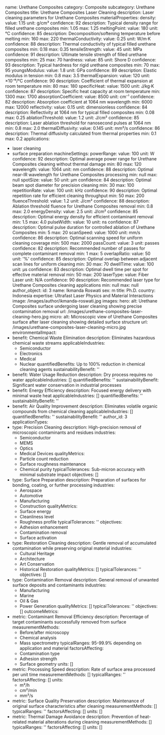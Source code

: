 name: Urethane Composites
category: Composite
subcategory: Urethane Composites
title: Urethane Composites Laser Cleaning
description: Laser cleaning parameters for Urethane Composites
materialProperties:
  density:
    value: 1.15
    unit: g/cm³
    confidence: 92
    description: Typical density range for filled urethane composites
    min: 1.05
    max: 1.25
  meltingPoint:
    value: 180
    unit: °C
    confidence: 85
    description: Decomposition/softening temperature before melting
    min: 160
    max: 220
  thermalConductivity:
    value: 0.25
    unit: W/m·K
    confidence: 88
    description: Thermal conductivity of typical filled urethane composites
    min: 0.18
    max: 0.35
  tensileStrength:
    value: 45
    unit: MPa
    confidence: 91
    description: Ultimate tensile strength of filled urethane composites
    min: 25
    max: 70
  hardness:
    value: 85
    unit: Shore D
    confidence: 93
    description: Typical hardness for rigid urethane composites
    min: 70
    max: 95
  youngsModulus:
    value: 1.8
    unit: GPa
    confidence: 89
    description: Elastic modulus in tension
    min: 0.8
    max: 3.5
  thermalExpansion:
    value: 120
    unit: ×10⁻⁶/°C
    confidence: 90
    description: Coefficient of thermal expansion at room temperature
    min: 80
    max: 180
  specificHeat:
    value: 1500
    unit: J/kg·K
    confidence: 87
    description: Specific heat capacity at room temperature
    min: 1300
    max: 1700
  absorptionCoefficient:
    value: 8500
    unit: cm⁻¹
    confidence: 82
    description: Absorption coefficient at 1064 nm wavelength
    min: 6000
    max: 12000
  reflectivity:
    value: 0.15
    unit: dimensionless
    confidence: 84
    description: Reflectivity at 1064 nm for typical filled composites
    min: 0.08
    max: 0.25
  ablationThreshold:
    value: 1.2
    unit: J/cm²
    confidence: 85
    description: Laser ablation threshold for nanosecond pulses at 1064 nm
    min: 0.8
    max: 2.0
  thermalDiffusivity:
    value: 0.145
    unit: mm²/s
    confidence: 86
    description: Thermal diffusivity calculated from thermal properties
    min: 0.1
    max: 0.2
applications:
- laser cleaning
- surface preparation
machineSettings:
  powerRange:
    value: 100
    unit: W
    confidence: 92
    description: Optimal average power range for Urethane Composites cleaning without
      thermal damage
    min: 80
    max: 120
  wavelength:
    value: 1064
    unit: nm
    confidence: 88
    description: Optimal near-IR wavelength for Urethane Composites processing
    min: null
    max: null
  spotSize:
    value: 50
    unit: μm
    confidence: 84
    description: Optimal beam spot diameter for precision cleaning
    min: 30
    max: 100
  repetitionRate:
    value: 100
    unit: kHz
    confidence: 90
    description: Optimal repetition rate for efficient cleaning throughput
    min: 50
    max: 200
  fluenceThreshold:
    value: 1.2
    unit: J/cm²
    confidence: 88
    description: Ablation threshold fluence for Urethane Composites removal
    min: 0.8
    max: 2.0
  energyDensity:
    value: 2.5
    unit: J/cm²
    confidence: 85
    description: Optimal energy density for efficient contaminant removal
    min: 1.5
    max: 4.0
  pulseWidth:
    value: 10
    unit: ns
    confidence: 87
    description: Optimal pulse duration for controlled ablation of Urethane Composites
    min: 5
    max: 20
  scanSpeed:
    value: 1000
    unit: mm/s
    confidence: 86
    description: Optimal scanning speed for uniform cleaning coverage
    min: 500
    max: 2000
  passCount:
    value: 3
    unit: passes
    confidence: 82
    description: Recommended number of passes for complete contaminant removal
    min: 1
    max: 5
  overlapRatio:
    value: 50
    unit: '%'
    confidence: 85
    description: Optimal overlap between adjacent scan lines for uniform cleaning
    min: 30
    max: 70
  dwellTime:
    value: 100
    unit: μs
    confidence: 83
    description: Optimal dwell time per spot for effective material removal
    min: 50
    max: 200
  laserType:
    value: Fiber Laser
    unit: N/A
    confidence: 90
    description: Recommended laser type for Urethane Composites cleaning applications
    min: null
    max: null
author_object:
  id: 3
  name: Ikmanda Roswati
  sex: m
  title: Ph.D.
  country: Indonesia
  expertise: Ultrafast Laser Physics and Material Interactions
  image: /images/author/ikmanda-roswati.jpg
images:
  hero:
    alt: Urethane Composites surface undergoing laser cleaning showing precise contamination
      removal
    url: /images/urethane-composites-laser-cleaning-hero.jpg
  micro:
    alt: Microscopic view of Urethane Composites surface after laser cleaning showing
      detailed surface structure
    url: /images/urethane-composites-laser-cleaning-micro.jpg
environmentalImpact:
- benefit: Chemical Waste Elimination
  description: Eliminates hazardous chemical waste streams
  applicableIndustries:
  - Semiconductor
  - Electronics
  - Medical
  - Nuclear
  quantifiedBenefits: Up to 100% reduction in chemical cleaning agents
  sustainabilityBenefit: ''
- benefit: Water Usage Reduction
  description: Dry process requires no water
  applicableIndustries: []
  quantifiedBenefits: ''
  sustainabilityBenefit: Significant water conservation in industrial processes
- benefit: Energy Efficiency
  description: Focused energy delivery with minimal waste heat
  applicableIndustries: []
  quantifiedBenefits: ''
  sustainabilityBenefit: ''
- benefit: Air Quality Improvement
  description: Eliminates volatile organic compounds from chemical cleaning
  applicableIndustries: []
  quantifiedBenefits: ''
  sustainabilityBenefit: ''
author_id: 3
applicationTypes:
- type: Precision Cleaning
  description: High-precision removal of microscopic contaminants and residues
  industries:
  - Semiconductor
  - MEMS
  - Optics
  - Medical Devices
  qualityMetrics:
  - Particle count reduction
  - Surface roughness maintenance
  - Chemical purity
  typicalTolerances: Sub-micron accuracy with minimal substrate impact
  objectives: []
- type: Surface Preparation
  description: Preparation of surfaces for bonding, coating, or further processing
  industries:
  - Aerospace
  - Automotive
  - Manufacturing
  - Construction
  qualityMetrics:
  - Surface energy
  - Cleanliness level
  - Roughness profile
  typicalTolerances: ''
  objectives:
  - Adhesion enhancement
  - Contamination removal
  - Surface activation
- type: Restoration Cleaning
  description: Gentle removal of accumulated contamination while preserving original
    material
  industries:
  - Cultural Heritage
  - Architecture
  - Art Conservation
  - Historical Restoration
  qualityMetrics: []
  typicalTolerances: ''
  objectives: []
- type: Contamination Removal
  description: General removal of unwanted surface deposits and contaminants
  industries:
  - Manufacturing
  - Marine
  - Oil & Gas
  - Power Generation
  qualityMetrics: []
  typicalTolerances: ''
  objectives: []
outcomeMetrics:
- metric: Contaminant Removal Efficiency
  description: Percentage of target contaminants successfully removed from surface
  measurementMethods:
  - Before/after microscopy
  - Chemical analysis
  - Mass spectrometry
  typicalRanges: 95-99.9% depending on application and material
  factorsAffecting:
  - Contamination type
  - Adhesion strength
  - Surface geometry
  units: []
- metric: Processing Speed
  description: Rate of surface area processed per unit time
  measurementMethods: []
  typicalRanges: ''
  factorsAffecting: []
  units:
  - m²/h
  - cm²/min
  - mm²/s
- metric: Surface Quality Preservation
  description: Maintenance of original surface characteristics after cleaning
  measurementMethods: []
  typicalRanges: ''
  factorsAffecting: []
  units: []
- metric: Thermal Damage Avoidance
  description: Prevention of heat-related material alterations during cleaning
  measurementMethods: []
  typicalRanges: ''
  factorsAffecting: []
  units: []
